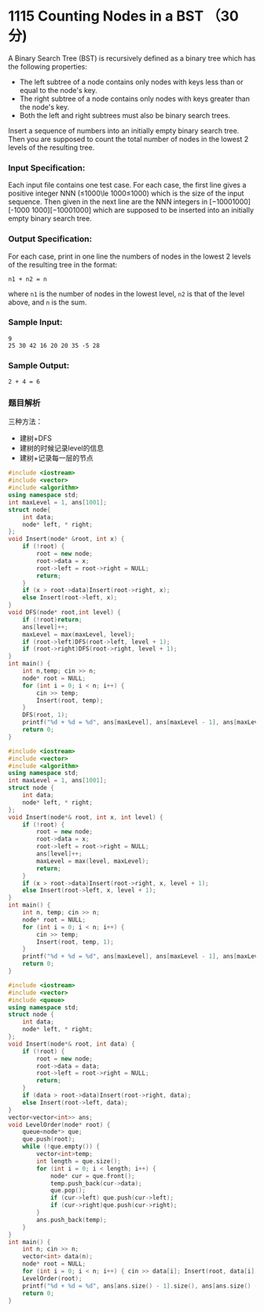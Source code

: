 # 1115 Counting Nodes in a BST （30 分)

A Binary Search Tree (BST) is recursively defined as a binary tree which has the following properties:

*   The left subtree of a node contains only nodes with keys less than or equal to the node's key.
*   The right subtree of a node contains only nodes with keys greater than the node's key.
*   Both the left and right subtrees must also be binary search trees.

Insert a sequence of numbers into an initially empty binary search tree. Then you are supposed to count the total number of nodes in the lowest 2 levels of the resulting tree.

### Input Specification:

Each input file contains one test case. For each case, the first line gives a positive integer NNN (≤1000\\le 1000≤1000) which is the size of the input sequence. Then given in the next line are the NNN integers in \[−10001000\]\[-1000 1000\]\[−10001000\] which are supposed to be inserted into an initially empty binary search tree.

### Output Specification:

For each case, print in one line the numbers of nodes in the lowest 2 levels of the resulting tree in the format:

    n1 + n2 = n
    

where `n1` is the number of nodes in the lowest level, `n2` is that of the level above, and `n` is the sum.

### Sample Input:

    9
    25 30 42 16 20 20 35 -5 28
    

### Sample Output:

    2 + 4 = 6

### 题目解析

三种方法：

* 建树+DFS
* 建树的时候记录level的信息
* 建树+记录每一层的节点

```C++
#include <iostream>
#include <vector>
#include <algorithm>
using namespace std;
int maxLevel = 1, ans[1001];
struct node{
	int data;
	node* left, * right;
};
void Insert(node* &root, int x) {
	if (!root) {
		root = new node;
		root->data = x;
		root->left = root->right = NULL;
		return;
	}
	if (x > root->data)Insert(root->right, x);
	else Insert(root->left, x);
}
void DFS(node* root,int level) {
	if (!root)return;
	ans[level]++;
	maxLevel = max(maxLevel, level);
	if (root->left)DFS(root->left, level + 1);
	if (root->right)DFS(root->right, level + 1);
}
int main() {
	int n,temp; cin >> n;
	node* root = NULL;
	for (int i = 0; i < n; i++) {
		cin >> temp;
		Insert(root, temp);
	}
	DFS(root, 1);
	printf("%d + %d = %d", ans[maxLevel], ans[maxLevel - 1], ans[maxLevel] + ans[maxLevel - 1]);
	return 0;
}
```

```C++
#include <iostream>
#include <vector>
#include <algorithm>
using namespace std;
int maxLevel = 1, ans[1001];
struct node {
	int data;
	node* left, * right;
};
void Insert(node*& root, int x, int level) {
	if (!root) {
		root = new node;
		root->data = x;
		root->left = root->right = NULL;
		ans[level]++;
		maxLevel = max(level, maxLevel);
		return;
	}
	if (x > root->data)Insert(root->right, x, level + 1);
	else Insert(root->left, x, level + 1);
}
int main() {
	int n, temp; cin >> n;
	node* root = NULL;
	for (int i = 0; i < n; i++) {
		cin >> temp;
		Insert(root, temp, 1);
	}
	printf("%d + %d = %d", ans[maxLevel], ans[maxLevel - 1], ans[maxLevel] + ans[maxLevel - 1]);
	return 0;
}
```

```C++
#include <iostream>
#include <vector>
#include <queue>
using namespace std;
struct node {
	int data;
	node* left, * right;
};
void Insert(node*& root, int data) {
	if (!root) {
		root = new node;
		root->data = data;
		root->left = root->right = NULL;
		return;
	}
	if (data > root->data)Insert(root->right, data);
	else Insert(root->left, data);
}
vector<vector<int>> ans;
void LevelOrder(node* root) {
	queue<node*> que;
	que.push(root);
	while (!que.empty()) {
		vector<int>temp;
		int length = que.size();
		for (int i = 0; i < length; i++) {
			node* cur = que.front();
			temp.push_back(cur->data);
			que.pop();
			if (cur->left) que.push(cur->left);
			if (cur->right)que.push(cur->right);
		}
		ans.push_back(temp);
	}
}
int main() {
	int n; cin >> n;
	vector<int> data(n);
	node* root = NULL;
	for (int i = 0; i < n; i++) { cin >> data[i]; Insert(root, data[i]); }
	LevelOrder(root);
	printf("%d + %d = %d", ans[ans.size() - 1].size(), ans[ans.size() - 2].size(), ans[ans.size() - 1].size() + ans[ans.size() - 2].size());
	return 0;
}
```